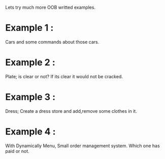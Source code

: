 Lets try much more OOB writted examples.

# Example 1 : 
Cars and some commands about those cars.

# Example 2 : 
Plate;  is clear or not? If its clear it would not be cracked.

# Example 3 : 
Dress; Create a dress store and add,remove some clothes in it. 

# Example 4 :
With Dynamically Menu, Small order management system. Which one has paid or not.